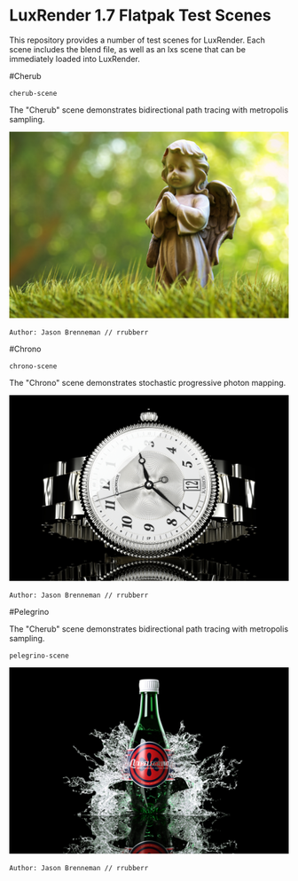 # LuxRender 1.7 Flatpak Test Scenes

This repository provides a number of test scenes for LuxRender. Each scene includes the blend file, as well as an lxs scene that can be immediately loaded into LuxRender.


#Cherub

```
cherub-scene
```

The "Cherub" scene demonstrates bidirectional path tracing with metropolis sampling.

![Cherub](cherub-scene/cherub.jpeg)

```
Author: Jason Brenneman // rrubberr
```


#Chrono

```
chrono-scene
```

The "Chrono" scene demonstrates stochastic progressive photon mapping.

![Chrono](chrono-scene/chrono.jpeg)

```
Author: Jason Brenneman // rrubberr
```


#Pelegrino

The "Cherub" scene demonstrates bidirectional path tracing with metropolis sampling.

```
pelegrino-scene
```

![Pelegrino](pelegrino-scene/pelegrino.jpeg)

```
Author: Jason Brenneman // rrubberr
```

